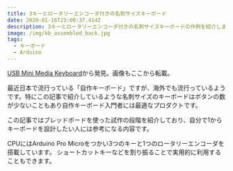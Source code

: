 ```yaml
---
title: 3キーとロータリーエンコーダ付きの名刺サイズキーボード
date: 2020-01-16T23:00:37.414Z
description: 3キーとロータリーエンコーダ付きの名刺サイズキーボードの作例を紹介します。
image: /img/kb_assembled_back.jpg
tags:
  - キーボード
  - Arduino
---
```

[USB Mini Media Keyboard](http://www.skrasser.com/blog/2019/06/01/usb-mini-media-keyboard/)から発見。画像もここから転載。

最近日本で流行っている「自作キーボード」ですが、海外でも流行っているようです。特にこの記事で紹介しているような名刺サイズのキーボードはボタンの数が少ないこともあり自作キーボード入門者には最適なプロダクトです。

この記事ではブレッドボードを使った試作の段階を紹介しており、自分で1からキーボードを設計したい人には参考になる内容です。

CPUにはArduino Pro Microをつかい3つのキーと1つのロータリーエンコーダを搭載しています。
ショートカットキーなどを割り振ることで実用的に利用することもできます。
